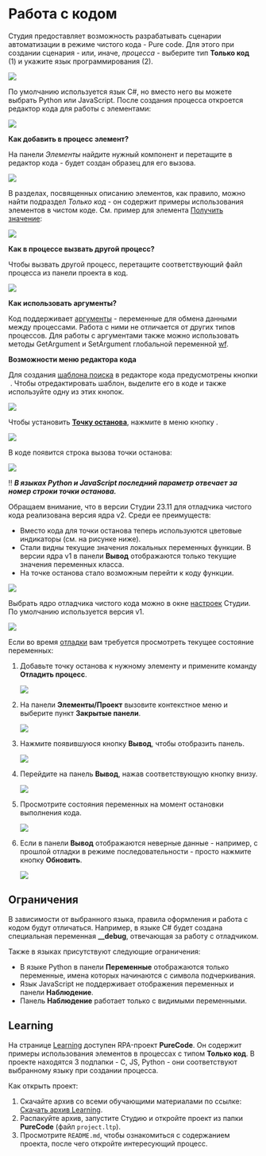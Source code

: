 # Работа с кодом

Студия предоставляет возможность разрабатывать сценарии автоматизации в режиме чистого кода - Pure code. Для этого при создании сценария - или, иначе, *процесса* - выберите тип **Только код** (1) и укажите язык программирования (2).

![](<../../.gitbook/assets1/choose-pure-code.png>) 

По умолчанию используется язык С#, но вместо него вы можете выбрать Python или JavaScript. После создания процесса откроется редактор кода для работы с элементами:

![](<../../.gitbook/assets1/work-area-pure-code.png>)

**Как добавить в процесс элемент?**

На панели *Элементы* найдите нужный компонент и перетащите в редактор кода - будет создан образец для его вызова.

![](<../../.gitbook/assets/add-element-to-code-1.png>)

В разделах, посвященных описанию элементов, как правило, можно найти подраздел *Только код* - он содержит примеры использования элементов в чистом коде. См. пример для элемента [Получить значение](https://docs.primo-rpa.ru/primo-rpa/g_elements/el_basic/els_orch/els_assets/el_orch_getvalue#tolko-kod): 

![](<../../.gitbook/assets1/example-code-in-element.png>)

**Как в процессе вызвать другой процесс?**

Чтобы вызвать другой процесс, перетащите соответствующий файл процесса из панели проекта в код.

![](<../../.gitbook/assets1/dragdrop-proccess-in-proccess.png>) 

**Как использовать аргументы?**

Код поддерживает [аргументы](https://docs.primo-rpa.ru/primo-rpa/primo-studio/process/args) - переменные для обмена данными между процессами. Работа с ними не отличается от других типов процессов. Для работы с аргументами также можно использовать методы GetArgument и SetArgument глобальной переменной [wf](https://docs.primo-rpa.ru/primo-rpa/primo-studio/process/workflow).

**Возможности меню редактора кода**

Для создания [шаблона поиска](https://docs.primo-rpa.ru/primo-rpa/primo-studio/process/searchpatterns) в редакторе кода предусмотрены кнопки <img src="../../.gitbook/assets/image (22).png" alt="" data-size="line"> . Чтобы отредактировать шаблон, выделите его в коде и также используйте одну из этих кнопок.

![](<../../.gitbook/assets/selector-in-code.png>)

Чтобы установить [**Точку останова**](https://docs.primo-rpa.ru/primo-rpa/primo-studio/process/debug#tochka-ostanova), нажмите в меню кнопку <img src="../../.gitbook/assets/stop.png" alt="" data-size="line">.

![](<../../.gitbook/assets/breakpoint-in-only-code.png>)

В коде появится строка вызова точки останова: 

![](<../../.gitbook/assets/added-breakpoint-in-only-code.png>)

:bangbang: ***В языках Python и JavaScript последний параметр отвечает за номер строки точки останова.***

Обращаем внимание, что в версии Студии 23.11 для отладчика чистого кода реализована версия ядра v2. Среди ее преимуществ:
* Вместо кода для точки останова теперь используются цветовые индикаторы (см. на рисунке ниже).
* Стали видны текущие значения локальных переменных функции. В версии ядра v1 в панели **Вывод** отображаются только текущие значения переменных класса.
* На точке останова стало возможным перейти к коду функции.

![](<../../.gitbook/assets1/set-breakpoint.png>) 

Выбрать ядро отладчика чистого кода можно в окне [настроек](https://docs.primo-rpa.ru/primo-rpa/primo-studio/settings#otladchik) Студии. По умолчанию используется версия v1. 

![](<../../.gitbook/assets1/version-of-debagger.png>)

Если во время [отладки](https://docs.primo-rpa.ru/primo-rpa/primo-studio/process/debug) вам требуется просмотреть текущее состояние переменных:
1. Добавьте точку останова к нужному элементу и примените команду **Отладить процесс**.

   ![](<../../.gitbook/assets/command-debug-in-only-code.png>)

2. На панели **Элементы/Проект** вызовите контекстное меню и выберите пункт **Закрытые панели**.

   ![](<../../.gitbook/assets/closed-panels-in-code.png>)

3. Нажмите появившуюся кнопку **Вывод**, чтобы отобразить панель.

   ![](<../../.gitbook/assets/output-in-code.png>)

4. Перейдите на панель **Вывод**, нажав соответствующую кнопку внизу. 

   ![](<../../.gitbook/assets/panel-output-in-code.png>)

5. Просмотрите состояния переменных на момент остановки выполнения кода.

   ![](<../../.gitbook/assets/value-var-in-output-in-code.png>)

6. Если в панели **Вывод** отображаются неверные данные - например, с прошлой отладки в режиме последовательности - просто нажмите кнопку **Обновить**.

   ![](<../../.gitbook/assets/update-value-var-in-output-in-code.png>)


## Ограничения

В зависимости от выбранного языка, правила оформления и работа с кодом будут отличаться. Например, в языке C# будет создана специальная переменная **\_\_debug**, отвечающая за работу с отладчиком. 

Также в языках присутствуют следующие ограничения:
* В языке Python в панели **Переменные** отображаются только переменные, имена которых начинаются с символа подчеркивания.
* Язык JavaScript не поддерживает отображения переменных и панели **Наблюдение**.
* Панель **Наблюдение** работает только с видимыми переменными.


## Learning

На странице [Learning](https://github.com/PrimoRPA/Learning) доступен RPA-проект **PureCode**. Он содержит примеры использования элементов в процессах с типом **Только код**. В проекте находятся 3 подпапки - С, JS, Python - они соответствуют выбранному языку при создании процесса.

Как открыть проект:

1. Скачайте архив со всеми обучающими материалами по ссылке: [Скачать архив Learning](https://github.com/PrimoRPA/Learning/archive/refs/heads/master.zip).
2. Распакуйте архив, запустите Студию и откройте проект из папки **PureCode** (файл `project.ltp`).
3. Просмотрите `README.md`, чтобы ознакомиться с содержанием проекта, после чего откройте интересующий процесс.
